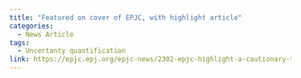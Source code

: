 ```yaml
---
title: "Featured on cover of EPJC, with highlight article"
categories:
  - News Article
tags:
  - Uncertanty quantification
link: https://epjc.epj.org/epjc-news/2302-epjc-highlight-a-cautionary-tale-of-machine-learning-uncertainty
---
```

